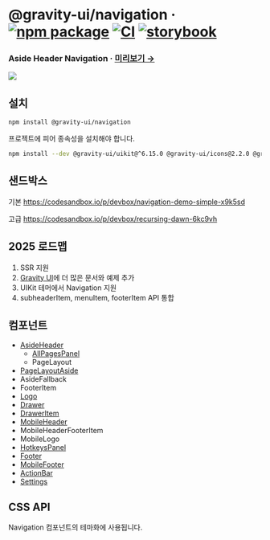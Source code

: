 # @gravity-ui/navigation · [![npm package](https://img.shields.io/npm/v/@gravity-ui/navigation)](https://www.npmjs.com/package/@gravity-ui/navigation) [![CI](https://img.shields.io/github/actions/workflow/status/gravity-ui/navigation/.github/workflows/ci.yml?branch=main&label=CI&logo=github)](https://github.com/gravity-ui/navigation/actions/workflows/ci.yml?query=branch:main) [![storybook](https://img.shields.io/badge/Storybook-deployed-ff4685)](https://preview.gravity-ui.com/navigation/)

### Aside Header Navigation · [미리보기 →](https://preview.yandexcloud.dev/navigation/)

![](docs/images/showcase.png)

## 설치

```bash
npm install @gravity-ui/navigation
```

프로젝트에 피어 종속성을 설치해야 합니다.

```bash
npm install --dev @gravity-ui/uikit@^6.15.0 @gravity-ui/icons@2.2.0 @gravity-ui/components@3.0.0 @bem-react/classname@1.6.0 react@^18.0.0 react-dom@18.0.0
```

## 샌드박스

기본
https://codesandbox.io/p/devbox/navigation-demo-simple-x9k5sd

고급
https://codesandbox.io/p/devbox/recursing-dawn-6kc9vh

## 2025 로드맵

1. SSR 지원
2. [Gravity UI](https://gravity-ui.com/ru/components/navigation/aside-header)에 더 많은 문서와 예제 추가
3. UIKit 테머에서 Navigation 지원
4. subheaderItem, menuItem, footerItem API 통합

## 컴포넌트

- [AsideHeader](https://github.com/gravity-ui/navigation/tree/main/src/components/AsideHeader/README.md)
  - [AllPagesPanel](https://github.com/gravity-ui/navigation/tree/main/src/components/AllPagesPanel/README.md)
  - PageLayout
- [PageLayoutAside](https://github.com/gravity-ui/navigation/tree/main/src/components/AsideHeader/README.md)
- AsideFallback
- FooterItem
- [Logo](https://github.com/gravity-ui/navigation/tree/main/src/components/Logo/Readme.md)
- [Drawer](https://github.com/gravity-ui/navigation/tree/main/src/components/Drawer/README.md)
- [DrawerItem](https://github.com/gravity-ui/navigation/blob/main/src/components/Drawer/README.md#draweritem-props)
- [MobileHeader](https://github.com/gravity-ui/navigation/tree/main/src/components/MobileHeader/README.md)
- MobileHeaderFooterItem
- MobileLogo
- [HotkeysPanel](https://github.com/gravity-ui/navigation/tree/main/src/components/HotkeysPanel/README.md)
- [Footer](https://github.com/gravity-ui/navigation/tree/main/src/components/Footer/README.md)
- [MobileFooter](https://github.com/gravity-ui/navigation/tree/main/src/components/Footer/README.md)
- [ActionBar](https://github.com/gravity-ui/navigation/tree/main/src/components/ActionBar/README.md)
- [Settings](https://github.com/gravity-ui/navigation/tree/main/src/components/Settings/README.md)

## CSS API

Navigation 컴포넌트의 테마화에 사용됩니다.